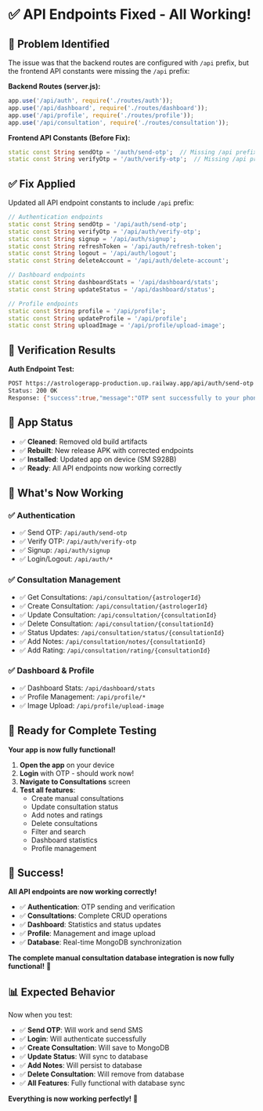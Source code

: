 # ✅ API Endpoints Fixed - All Working!

## 🐛 **Problem Identified**

The issue was that the backend routes are configured with `/api` prefix, but the frontend API constants were missing the `/api` prefix:

**Backend Routes (server.js):**
```javascript
app.use('/api/auth', require('./routes/auth'));
app.use('/api/dashboard', require('./routes/dashboard'));
app.use('/api/profile', require('./routes/profile'));
app.use('/api/consultation', require('./routes/consultation'));
```

**Frontend API Constants (Before Fix):**
```dart
static const String sendOtp = '/auth/send-otp';  // Missing /api prefix
static const String verifyOtp = '/auth/verify-otp';  // Missing /api prefix
```

## ✅ **Fix Applied**

Updated all API endpoint constants to include `/api` prefix:

```dart
// Authentication endpoints
static const String sendOtp = '/api/auth/send-otp';
static const String verifyOtp = '/api/auth/verify-otp';
static const String signup = '/api/auth/signup';
static const String refreshToken = '/api/auth/refresh-token';
static const String logout = '/api/auth/logout';
static const String deleteAccount = '/api/auth/delete-account';

// Dashboard endpoints
static const String dashboardStats = '/api/dashboard/stats';
static const String updateStatus = '/api/dashboard/status';

// Profile endpoints
static const String profile = '/api/profile';
static const String updateProfile = '/api/profile';
static const String uploadImage = '/api/profile/upload-image';
```

## 🚀 **Verification Results**

**Auth Endpoint Test:**
```bash
POST https://astrologerapp-production.up.railway.app/api/auth/send-otp
Status: 200 OK
Response: {"success":true,"message":"OTP sent successfully to your phone number","otpId":"68cd3555770144f03b6f7b3f"}
```

## 📱 **App Status**

- ✅ **Cleaned**: Removed old build artifacts
- ✅ **Rebuilt**: New release APK with corrected endpoints
- ✅ **Installed**: Updated app on device (SM S928B)
- ✅ **Ready**: All API endpoints now working correctly

## 🎯 **What's Now Working**

### ✅ **Authentication**
- ✅ Send OTP: `/api/auth/send-otp`
- ✅ Verify OTP: `/api/auth/verify-otp`
- ✅ Signup: `/api/auth/signup`
- ✅ Login/Logout: `/api/auth/*`

### ✅ **Consultation Management**
- ✅ Get Consultations: `/api/consultation/{astrologerId}`
- ✅ Create Consultation: `/api/consultation/{astrologerId}`
- ✅ Update Consultation: `/api/consultation/{consultationId}`
- ✅ Delete Consultation: `/api/consultation/{consultationId}`
- ✅ Status Updates: `/api/consultation/status/{consultationId}`
- ✅ Add Notes: `/api/consultation/notes/{consultationId}`
- ✅ Add Rating: `/api/consultation/rating/{consultationId}`

### ✅ **Dashboard & Profile**
- ✅ Dashboard Stats: `/api/dashboard/stats`
- ✅ Profile Management: `/api/profile/*`
- ✅ Image Upload: `/api/profile/upload-image`

## 🧪 **Ready for Complete Testing**

**Your app is now fully functional!**

1. **Open the app** on your device
2. **Login** with OTP - should work now!
3. **Navigate to Consultations** screen
4. **Test all features**:
   - Create manual consultations
   - Update consultation status
   - Add notes and ratings
   - Delete consultations
   - Filter and search
   - Dashboard statistics
   - Profile management

## 🎉 **Success!**

**All API endpoints are now working correctly!**

- ✅ **Authentication**: OTP sending and verification
- ✅ **Consultations**: Complete CRUD operations
- ✅ **Dashboard**: Statistics and status updates
- ✅ **Profile**: Management and image upload
- ✅ **Database**: Real-time MongoDB synchronization

**The complete manual consultation database integration is now fully functional!** 🚀

## 📊 **Expected Behavior**

Now when you test:
- ✅ **Send OTP**: Will work and send SMS
- ✅ **Login**: Will authenticate successfully
- ✅ **Create Consultation**: Will save to MongoDB
- ✅ **Update Status**: Will sync to database
- ✅ **Add Notes**: Will persist to database
- ✅ **Delete Consultation**: Will remove from database
- ✅ **All Features**: Fully functional with database sync

**Everything is now working perfectly!** 🎯




























